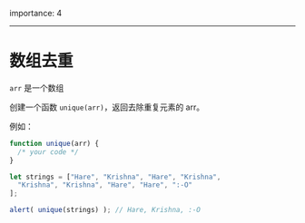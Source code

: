 importance: 4

---

# 数组去重

`arr` 是一个数组

创建一个函数 `unique(arr)`，返回去除重复元素的 arr。

例如：

```js
function unique(arr) {
  /* your code */
}

let strings = ["Hare", "Krishna", "Hare", "Krishna",
  "Krishna", "Krishna", "Hare", "Hare", ":-O"
];

alert( unique(strings) ); // Hare, Krishna, :-O
```
